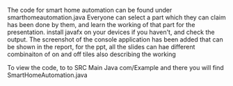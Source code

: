 The code for smart home automation can be found under smarthomeautomation.java
Everyone can select a part which they can claim has been done by them, and learn the working of that part for the presentation. install javafx on your devices if you haven't, and check the output. 
The screenshot of the console application has been added that can be shown in the report, for the ppt, all the slides can hae different combinaiton of on and off tiles also describing the working

To view the code, to to SRC Main Java com/Example and there you will find SmartHomeAutomation.java
